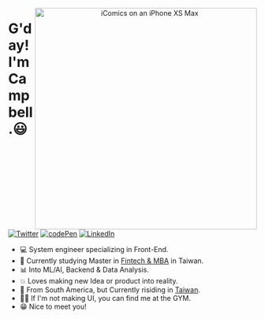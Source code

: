 <p align="center">
<img src="https://i.ibb.co/gychY6X/19362653.jpg" width="450" alt="iComics on an iPhone XS Max" align="right"  />
</p>


# G'day! I'm **Campbell**.😃


<p align="left">
<a href="#">
<img src="https://img.shields.io/badge/-Twitter-blue??style=flat&logo=Twitter" alt="Twitter"/></a> 
  
<a href="#">
<img src="https://img.shields.io/badge/-codePen-success??style=flat&logo=codepen" alt="codePen"/></a> 
  
<a href="#">
<img src="https://img.shields.io/badge/-LinkedIn-blue??style=flat&logo=linkedin" alt="LinkedIn" /></a> 
  

</p>

* 💻 System engineer specializing in Front-End. 
* 📸 Currently studying Master in [Fintech & MBA](https://imba.ntut.edu.tw/) in Taiwan. 
* 📊 Into ML/AI, Backend & Data Analysis.
* 💥 Loves making new Idea or product into reality.
* 📍 From South America, but Currently risiding in [Taiwan](https://en.wikipedia.org/wiki/Taiwan).
* 🤸‍♂️ If I'm not making UI, you can find me at the GYM.
* 😁 Nice to meet you!
